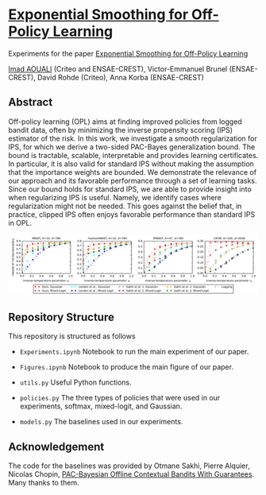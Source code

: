 # [Exponential Smoothing for Off-Policy Learning](https://proceedings.mlr.press/v202/aouali23a/aouali23a.pdf)

Experiments for the paper [Exponential Smoothing for Off-Policy Learning](https://proceedings.mlr.press/v202/aouali23a/aouali23a.pdf)

[Imad AOUALI](https://www.iaouali.com/) (Criteo and ENSAE-CREST), Victor-Emmanuel Brunel (ENSAE-CREST), David Rohde (Criteo), Anna Korba (ENSAE-CREST)

## Abstract

Off-policy learning (OPL) aims at finding improved policies from logged bandit data, often by minimizing the inverse propensity scoring (IPS) estimator of the risk. In this work, we investigate a smooth regularization for IPS, for which we derive a two-sided PAC-Bayes generalization bound. The bound is tractable, scalable, interpretable and provides learning certificates. In particular, it is also valid for standard IPS without making the assumption that the importance weights are bounded. We demonstrate the relevance of our approach and its favorable performance through a set of learning tasks. Since our bound holds for standard IPS, we are able to provide insight into when regularizing IPS is useful. Namely, we identify cases where regularization might not be needed. This goes against the belief that, in practice, clipped IPS often enjoys favorable performance than standard IPS in OPL.

![Comparison](figures/vision_datasets.png)

## Repository Structure

This repository is structured as follows

- `Experiments.ipynb`
Notebook to run the main experiment of our paper.

- `Figures.ipynb`
Notebook to produce the main figure of our paper.

- `utils.py`
Useful Python functions.

- `policies.py`
The three types of policies that were used in our experiments, softmax, mixed-logit, and Gaussian.

- `models.py` 
The baselines used in our experiments.

[imad-email]: mailto:imadaouali9@gmail.com 

## Acknowledgement
The code for the baselines was provided by Otmane Sakhi, Pierre Alquier, Nicolas Chopin, [PAC-Bayesian Offline Contextual Bandits With Guarantees](https://proceedings.mlr.press/v202/sakhi23a/sakhi23a.pdf). Many thanks to them.
